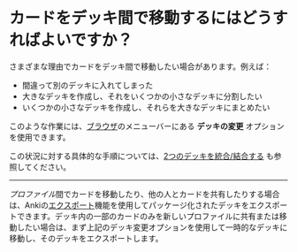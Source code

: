 # カードをデッキ間で移動するにはどうすればよいですか？

さまざまな理由でカードをデッキ間で移動したい場合があります。例えば：

* 間違って別のデッキに入れてしまった
* 大きなデッキを作成し、それをいくつかの小さなデッキに分割したい
* いくつかの小さなデッキを作成し、それらを大きなデッキにまとめたい

このような作業には、[ブラウザ](https://shigeyukey.github.io/anki-manual-jp/browsing.html)のメニューバーにある **デッキの変更** オプションを使用できます。

この状況に対する具体的な手順については、[2つのデッキを統合/結合する](https://shigeyukey.github.io/Anki-faqs-jp/merging-or-combining-two-decks.html#mergingcombining-two-decks) も参照してください。

---

*プロファイル*間でカードを移動したり、他の人とカードを共有したりする場合は、Ankiの[エクスポート](https://shigeyukey.github.io/anki-manual-jp/exporting.html)機能を使用してパッケージ化されたデッキをエクスポートできます。デッキ内の一部のカードのみを新しいプロファイルに共有または移動したい場合は、まず上記のデッキ変更オプションを使用して一時的なデッキに移動し、そのデッキをエクスポートします。